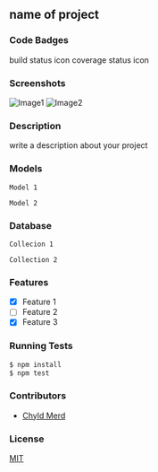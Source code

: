 ## name of project
### Code Badges
build status icon
coverage status icon

### Screenshots
![Image1](https://raw.githubusercontent.com/nss-cohort-2014-06-07/ete/master/docs/screenshots/one.jpg)
![Image2](https://raw.githubusercontent.com/nss-cohort-2014-06-07/ete/master/docs/screenshots/two.jpg)

### Description
write a description about your project

### Models
```
Model 1
```

```
Model 2
```

### Database
```
Collecion 1
```

```
Collection 2
```

### Features
- [x] Feature 1
- [ ] Feature 2
- [x] Feature 3

### Running Tests
```bash
$ npm install
$ npm test
```

### Contributors
- [Chyld Merd](htt://yld)

### License
[MIT](LICENSE)

